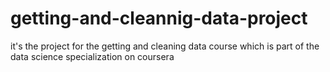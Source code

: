 # getting-and-cleannig-data-project
it's the project for the getting and cleaning data course which is part of the data science specialization on coursera 

